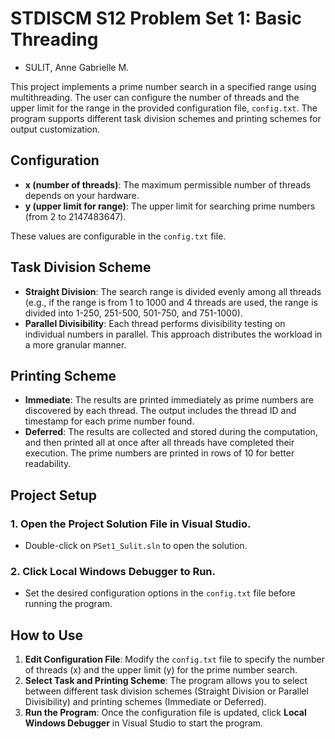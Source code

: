 # STDISCM S12 Problem Set 1: Basic Threading
- SULIT, Anne Gabrielle M.

This project implements a prime number search in a specified range using multithreading. The user can configure the number of threads and the upper limit for the range in the provided configuration file, `config.txt`. The program supports different task division schemes and printing schemes for output customization.

## Configuration

- **x (number of threads)**: The maximum permissible number of threads depends on your hardware.
- **y (upper limit for range)**: The upper limit for searching prime numbers (from 2 to 2147483647). 

These values are configurable in the `config.txt` file.

## Task Division Scheme
- **Straight Division**: The search range is divided evenly among all threads (e.g., if the range is from 1 to 1000 and 4 threads are used, the range is divided into 1-250, 251-500, 501-750, and 751-1000).
- **Parallel Divisibility**: Each thread performs divisibility testing on individual numbers in parallel. This approach distributes the workload in a more granular manner.

## Printing Scheme
- **Immediate**: The results are printed immediately as prime numbers are discovered by each thread. The output includes the thread ID and timestamp for each prime number found.
- **Deferred**: The results are collected and stored during the computation, and then printed all at once after all threads have completed their execution. The prime numbers are printed in rows of 10 for better readability.

## Project Setup

### 1. Open the Project Solution File in Visual Studio.

- Double-click on `PSet1_Sulit.sln` to open the solution.

### 2. Click **Local Windows Debugger** to Run.

- Set the desired configuration options in the `config.txt` file before running the program.

## How to Use

1. **Edit Configuration File**: Modify the `config.txt` file to specify the number of threads (x) and the upper limit (y) for the prime number search.
2. **Select Task and Printing Scheme**: The program allows you to select between different task division schemes (Straight Division or Parallel Divisibility) and printing schemes (Immediate or Deferred).
3. **Run the Program**: Once the configuration file is updated, click **Local Windows Debugger** in Visual Studio to start the program.
